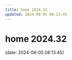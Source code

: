 ```yaml
---
title: home 2024.32
updated: 2024-08-05 08:13:45
---
```


# home 2024.32

(date: 2024-08-05 08:13:45)

